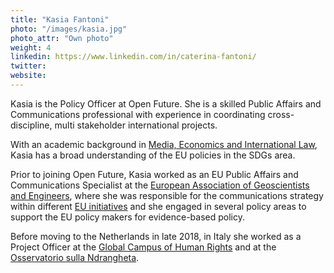 ```yaml
---
title: "Kasia Fantoni"
photo: "/images/kasia.jpg"
photo_attr: "Own photo"
weight: 4
linkedin: https://www.linkedin.com/in/caterina-fantoni/
twitter: 
website: 
---
```

Kasia is the Policy Officer at Open Future. She is a skilled Public Affairs and Communications professional with experience in coordinating cross-discipline, multi stakeholder international projects.

With an academic background in [Media, Economics and International Law](https://www.unive.it/pag/13526/), Kasia has a broad understanding of the EU policies in the SDGs area.

Prior to joining Open Future, Kasia worked as an EU Public Affairs and Communications Specialist at the [European Association of Geoscientists and Engineers](https://eage.org/communities/eu-affairs/), where she was responsible for the communications strategy within different [EU initiatives](https://smartexploration.eu) and she engaged in several policy areas to support the EU policy makers for evidence-based policy.

Before moving to the Netherlands in late 2018, in Italy she worked as a Project Officer at the [Global Campus of Human Rights](https://gchumanrights.org) and at the [Osservatorio sulla Ndrangheta](http://osservatoriosullandrangheta.org).